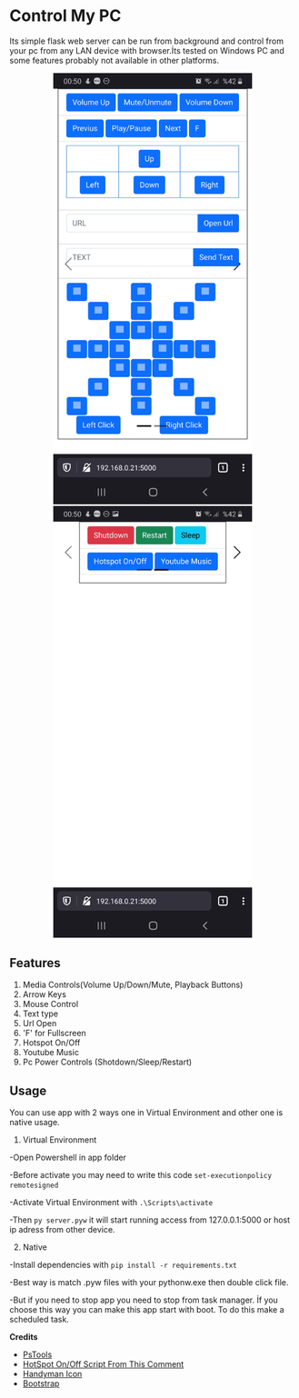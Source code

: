 
# Control My PC
 Its simple flask web server can be run from background and control from your pc from any LAN device with browser.İts tested on Windows PC and some features probably not available in other platforms.
 
 <p align="center">
  <img src="/static/screenshot1.jpg" width="350" title="Screenshot">
  <img src="/static/screenshot2.jpg" width="350" title="Screenshot2">
</p>


## Features

 1. Media Controls(Volume Up/Down/Mute, Playback Buttons)
 2. Arrow Keys
 3. Mouse Control
 4. Text type
 5. Url Open
 6. 'F' for Fullscreen
 7. Hotspot On/Off
 8. Youtube Music
 9. Pc Power Controls (Shotdown/Sleep/Restart)
 
## Usage
 You can use app with 2 ways one in Virtual Environment and other one is native usage.
 
 1. Virtual Environment
 
 -Open Powershell in app folder
 
 -Before activate you may need to write this code `set-executionpolicy remotesigned`
 
 -Activate Virtual Environment with `.\Scripts\activate`
 
 -Then `py server.pyw` it will start running access from 127.0.0.1:5000 or host ip adress from other device.
 
 2. Native

 -Install dependencies with `pip install -r requirements.txt`
 
 -Best way is match .pyw files with your pythonw.exe then double click file. 
 
 -But if you need to stop app you need to stop from task manager. İf you choose this way you can make this app start with boot. To do this make a scheduled task.


**Credits**

 - [PsTools](https://docs.microsoft.com/en-us/sysinternals/downloads/pstools)
 - [HotSpot On/Off Script From This Comment](https://stackoverflow.com/a/65912082)
 - [Handyman Icon](https://material.io/resources/icons/?style=baseline)
 - [Bootstrap](https://getbootstrap.com)

